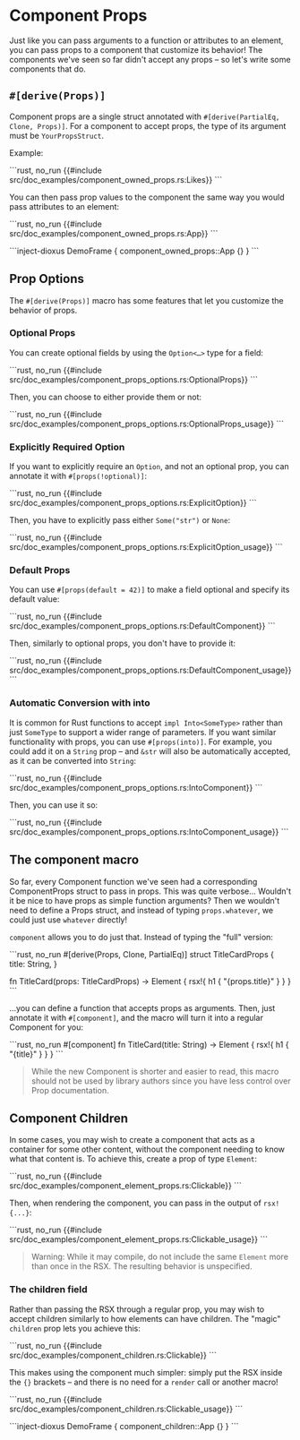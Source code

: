 # Component Props

Just like you can pass arguments to a function or attributes to an element, you can pass props to a component that customize its behavior! The components we've seen so far didn't accept any props – so let's write some components that do.

## `#[derive(Props)]`

Component props are a single struct annotated with `#[derive(PartialEq, Clone, Props)]`. For a component to accept props, the type of its argument must be `YourPropsStruct`.

Example:

\```rust, no_run
{{#include src/doc_examples/component_owned_props.rs:Likes}}
\```

You can then pass prop values to the component the same way you would pass attributes to an element:

\```rust, no_run
{{#include src/doc_examples/component_owned_props.rs:App}}
\```

\```inject-dioxus
DemoFrame {
    component_owned_props::App {}
}
\```

## Prop Options

The `#[derive(Props)]` macro has some features that let you customize the behavior of props.

### Optional Props

You can create optional fields by using the `Option<…>` type for a field:

\```rust, no_run
{{#include src/doc_examples/component_props_options.rs:OptionalProps}}
\```

Then, you can choose to either provide them or not:

\```rust, no_run
{{#include src/doc_examples/component_props_options.rs:OptionalProps_usage}}
\```

### Explicitly Required Option

If you want to explicitly require an `Option`, and not an optional prop, you can annotate it with `#[props(!optional)]`:

\```rust, no_run
{{#include src/doc_examples/component_props_options.rs:ExplicitOption}}
\```

Then, you have to explicitly pass either `Some("str")` or `None`:

\```rust, no_run
{{#include src/doc_examples/component_props_options.rs:ExplicitOption_usage}}
\```

### Default Props

You can use `#[props(default = 42)]` to make a field optional and specify its default value:

\```rust, no_run
{{#include src/doc_examples/component_props_options.rs:DefaultComponent}}
\```

Then, similarly to optional props, you don't have to provide it:

\```rust, no_run
{{#include src/doc_examples/component_props_options.rs:DefaultComponent_usage}}
\```

### Automatic Conversion with into

It is common for Rust functions to accept `impl Into<SomeType>` rather than just `SomeType` to support a wider range of parameters. If you want similar functionality with props, you can use `#[props(into)]`. For example, you could add it on a `String` prop – and `&str` will also be automatically accepted, as it can be converted into `String`:

\```rust, no_run
{{#include src/doc_examples/component_props_options.rs:IntoComponent}}
\```

Then, you can use it so:

\```rust, no_run
{{#include src/doc_examples/component_props_options.rs:IntoComponent_usage}}
\```

## The component macro

So far, every Component function we've seen had a corresponding ComponentProps struct to pass in props. This was quite verbose... Wouldn't it be nice to have props as simple function arguments? Then we wouldn't need to define a Props struct, and instead of typing `props.whatever`, we could just use `whatever` directly!

`component` allows you to do just that. Instead of typing the "full" version:

\```rust, no_run
#[derive(Props, Clone, PartialEq)]
struct TitleCardProps {
    title: String,
}

fn TitleCard(props: TitleCardProps) -> Element {
    rsx!{
        h1 { "{props.title}" }
    }
}
\```

...you can define a function that accepts props as arguments. Then, just annotate it with `#[component]`, and the macro will turn it into a regular Component for you:

\```rust, no_run
#[component]
fn TitleCard(title: String) -> Element {
    rsx!{
        h1 { "{title}" }
    }
}
\```

> While the new Component is shorter and easier to read, this macro should not be used by library authors since you have less control over Prop documentation.

## Component Children

In some cases, you may wish to create a component that acts as a container for some other content, without the component needing to know what that content is. To achieve this, create a prop of type `Element`:

\```rust, no_run
{{#include src/doc_examples/component_element_props.rs:Clickable}}
\```

Then, when rendering the component, you can pass in the output of `rsx!{...}`: 

\```rust, no_run
{{#include src/doc_examples/component_element_props.rs:Clickable_usage}}
\```

> Warning: While it may compile, do not include the same `Element` more than once in the RSX. The resulting behavior is unspecified.

### The children field

Rather than passing the RSX through a regular prop, you may wish to accept children similarly to how elements can have children. The "magic" `children` prop lets you achieve this:

\```rust, no_run
{{#include src/doc_examples/component_children.rs:Clickable}}
\```

This makes using the component much simpler: simply put the RSX inside the `{}` brackets – and there is no need for a `render` call or another macro!

\```rust, no_run
{{#include src/doc_examples/component_children.rs:Clickable_usage}}
\```

\```inject-dioxus
DemoFrame {
    component_children::App {}
}
\```
